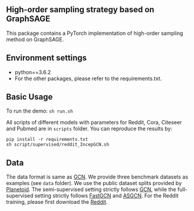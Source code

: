 ## High-order sampling strategy based on GraphSAGE

This package contains a PyTorch implementation of high-order sampling method on GraphSAGE.

## Environment settings

- python==3.6.2
- For the other packages, please refer to the requirements.txt.

## Basic Usage

To run the demo:
```sh run.sh```

All scripts of different models with parameters for Reddit, Cora, Citeseer and Pubmed are in `scripts` folder. You can reproduce the results by:
```
pip install -r requirements.txt
sh script/supervised/reddit_IncepGCN.sh
```

## Data
The data format is same as [GCN](https://github.com/tkipf/gcn). We provide three benchmark datasets as examples (see `data` folder). We use the public dataset splits provided by [Planetoid](https://github.com/kimiyoung/planetoid). The semi-supervised setting strictly follows [GCN](https://github.com/tkipf/gcn), while the full-supervised setting strictly follows [FastGCN](https://github.com/matenure/FastGCN) and [ASGCN](https://github.com/huangwb/AS-GCN). For the Reddit training, please first download the [Reddit](http://snap.stanford.edu/graphsage/reddit.zip).

